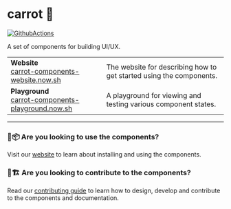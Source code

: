 # carrot 🥕

[![GithubActions](https://github.com/carrot-components/carrot/workflows/default/badge.svg)](https://github.com/carrot-components/carrot/actions)

A set of components for building UI/UX.

|                                                                                                          |                                                                     |
| -------------------------------------------------------------------------------------------------------- | ------------------------------------------------------------------- |
| **Website** <br/> [carrot-components-website.now.sh](https://carrot-components-website.now.sh/)          | The website for describing how to get started using the components. |
| **Playground** <br/> [carrot-components-playground.now.sh](https://carrot-components-playground.now.sh/) | A playground for viewing and testing various component states.      |

---

### 👀📦 Are you looking to use the components?

Visit our [website](https://carrot-components-website.now.sh/) to learn about installing and using the components.

### 👀🏗 Are you looking to contribute to the components?

Read our [contributing guide](./CONTRIBUTING.md) to learn how to design, develop and contribute to the components and documentation.
